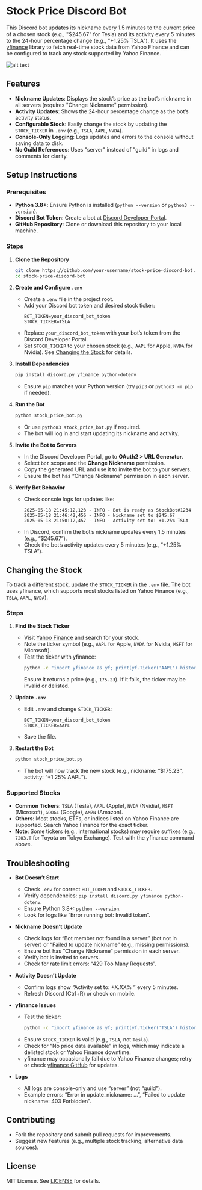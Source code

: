 # Stock Price Discord Bot

This Discord bot updates its nickname every 1.5 minutes to the current price of a chosen stock (e.g., "$245.67" for Tesla) and its activity every 5 minutes to the 24-hour percentage change (e.g., "+1.25% TSLA"). It uses the [yfinance](https://pypi.org/project/yfinance/) library to fetch real-time stock data from Yahoo Finance and can be configured to track any stock supported by Yahoo Finance.

![alt text](https://media.discordapp.net/attachments/1041966384428634162/1373848512256675941/Screenshot_2025-05-18_at_10.23.16_PM.png?ex=682be7a2&is=682a9622&hm=6459c0c698a8155a0ffe7d146bef7066275f05d4b0091b6b877aa219be3066bc&=&format=webp&quality=lossless&width=748&height=312 "Example")

## Features
- **Nickname Updates**: Displays the stock’s price as the bot’s nickname in all servers (requires "Change Nickname" permission).
- **Activity Updates**: Shows the 24-hour percentage change as the bot’s activity status.
- **Configurable Stock**: Easily change the stock by updating the `STOCK_TICKER` in `.env` (e.g., `TSLA`, `AAPL`, `NVDA`).
- **Console-Only Logging**: Logs updates and errors to the console without saving data to disk.
- **No Guild References**: Uses "server" instead of "guild" in logs and comments for clarity.

## Setup Instructions

### Prerequisites
- **Python 3.8+**: Ensure Python is installed (`python --version` or `python3 --version`).
- **Discord Bot Token**: Create a bot at [Discord Developer Portal](https://discord.com/developers/applications).
- **GitHub Repository**: Clone or download this repository to your local machine.

### Steps
1. **Clone the Repository**
   ```bash
   git clone https://github.com/your-username/stock-price-discord-bot.git
   cd stock-price-discord-bot
   ```

2. **Create and Configure `.env`**
   - Create a `.env` file in the project root.
   - Add your Discord bot token and desired stock ticker:
     ```env
     BOT_TOKEN=your_discord_bot_token
     STOCK_TICKER=TSLA
     ```
   - Replace `your_discord_bot_token` with your bot’s token from the Discord Developer Portal.
   - Set `STOCK_TICKER` to your chosen stock (e.g., `AAPL` for Apple, `NVDA` for Nvidia). See [Changing the Stock](#changing-the-stock) for details.

3. **Install Dependencies**
   ```bash
   pip install discord.py yfinance python-dotenv
   ```
   - Ensure `pip` matches your Python version (try `pip3` or `python3 -m pip` if needed).

4. **Run the Bot**
   ```bash
   python stock_price_bot.py
   ```
   - Or use `python3 stock_price_bot.py` if required.
   - The bot will log in and start updating its nickname and activity.

5. **Invite the Bot to Servers**
   - In the Discord Developer Portal, go to **OAuth2 > URL Generator**.
   - Select `bot` scope and the **Change Nickname** permission.
   - Copy the generated URL and use it to invite the bot to your servers.
   - Ensure the bot has “Change Nickname” permission in each server.

6. **Verify Bot Behavior**
   - Check console logs for updates like:
     ```
     2025-05-18 21:45:12,123 - INFO - Bot is ready as StockBot#1234
     2025-05-18 21:46:42,456 - INFO - Nickname set to $245.67
     2025-05-18 21:50:12,457 - INFO - Activity set to: +1.25% TSLA
     ```
   - In Discord, confirm the bot’s nickname updates every 1.5 minutes (e.g., “$245.67”).
   - Check the bot’s activity updates every 5 minutes (e.g., “+1.25% TSLA”).

## Changing the Stock

To track a different stock, update the `STOCK_TICKER` in the `.env` file. The bot uses yfinance, which supports most stocks listed on Yahoo Finance (e.g., `TSLA`, `AAPL`, `NVDA`).

### Steps
1. **Find the Stock Ticker**
   - Visit [Yahoo Finance](https://finance.yahoo.com/) and search for your stock.
   - Note the ticker symbol (e.g., `AAPL` for Apple, `NVDA` for Nvidia, `MSFT` for Microsoft).
   - Test the ticker with yfinance:
     ```bash
     python -c "import yfinance as yf; print(yf.Ticker('AAPL').history(period='1d')['Close'].iloc[-1])"
     ```
     Ensure it returns a price (e.g., `175.23`). If it fails, the ticker may be invalid or delisted.

2. **Update `.env`**
   - Edit `.env` and change `STOCK_TICKER`:
     ```env
     BOT_TOKEN=your_discord_bot_token
     STOCK_TICKER=AAPL
     ```
   - Save the file.

3. **Restart the Bot**
   ```bash
   python stock_price_bot.py
   ```
   - The bot will now track the new stock (e.g., nickname: “$175.23”, activity: “+1.25% AAPL”).

### Supported Stocks
- **Common Tickers**: `TSLA` (Tesla), `AAPL` (Apple), `NVDA` (Nvidia), `MSFT` (Microsoft), `GOOGL` (Google), `AMZN` (Amazon).
- **Others**: Most stocks, ETFs, or indices listed on Yahoo Finance are supported. Search Yahoo Finance for the exact ticker.
- **Note**: Some tickers (e.g., international stocks) may require suffixes (e.g., `7203.T` for Toyota on Tokyo Exchange). Test with the yfinance command above.

## Troubleshooting
- **Bot Doesn’t Start**
  - Check `.env` for correct `BOT_TOKEN` and `STOCK_TICKER`.
  - Verify dependencies: `pip install discord.py yfinance python-dotenv`.
  - Ensure Python 3.8+: `python --version`.
  - Look for logs like “Error running bot: Invalid token”.

- **Nickname Doesn’t Update**
  - Check logs for “Bot member not found in a server” (bot not in server) or “Failed to update nickname” (e.g., missing permissions).
  - Ensure bot has “Change Nickname” permission in each server.
  - Verify bot is invited to servers.
  - Check for rate limit errors: “429 Too Many Requests”.

- **Activity Doesn’t Update**
  - Confirm logs show “Activity set to: +X.XX% <TICKER>” every 5 minutes.
  - Refresh Discord (Ctrl+R) or check on mobile.

- **yfinance Issues**
  - Test the ticker:
    ```bash
    python -c "import yfinance as yf; print(yf.Ticker('TSLA').history(period='1d')['Close'].iloc[-1])"
    ```
  - Ensure `STOCK_TICKER` is valid (e.g., `TSLA`, not `Tesla`).
  - Check for “No <TICKER> price data available” in logs, which may indicate a delisted stock or Yahoo Finance downtime.
  - yfinance may occasionally fail due to Yahoo Finance changes; retry or check [yfinance GitHub](https://github.com/ranaroussi/yfinance) for updates.

- **Logs**
  - All logs are console-only and use “server” (not “guild”).
  - Example errors: “Error in update_nickname: ...”, “Failed to update nickname: 403 Forbidden”.

## Contributing
- Fork the repository and submit pull requests for improvements.
- Suggest new features (e.g., multiple stock tracking, alternative data sources).

## License
MIT License. See [LICENSE](LICENSE) for details.
